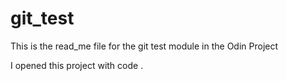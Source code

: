 # git_test

This is the read_me file for the git test module in the Odin Project

I opened this project with code .